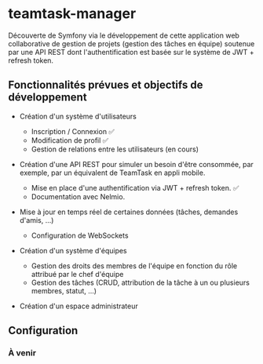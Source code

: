 ﻿# teamtask-manager

Découverte de Symfony via le développement de cette application web collaborative de gestion de projets (gestion des tâches en équipe) soutenue par une API REST dont l'authentification est basée sur le système de JWT + refresh token.

## Fonctionnalités prévues et objectifs de développement

- Création d'un système d'utilisateurs
  - Inscription / Connexion :white_check_mark:
  - Modification de profil :white_check_mark:
  - Gestion de relations entre les utilisateurs (en cours)
    
- Création d'une API REST pour simuler un besoin d'être consommée, par exemple, par un équivalent de TeamTask en appli mobile.
  - Mise en place d'une authentification via JWT + refresh token. :white_check_mark:
  - Documentation avec Nelmio.
    
- Mise à jour en temps réel de certaines données (tâches, demandes d'amis, ...)
  - Configuration de WebSockets
    
- Création d'un système d'équipes
  - Gestion des droits des membres de l'équipe en fonction du rôle attribué par le chef d'équipe
  - Gestion des tâches (CRUD, attribution de la tâche à un ou plusieurs membres, statut, ...)
    
- Création d'un espace administrateur

## Configuration

### À venir
